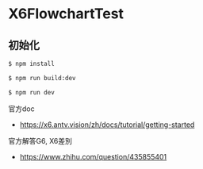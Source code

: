 # X6FlowchartTest

## 初始化

```bash
$ npm install

$ npm run build:dev

$ npm run dev
```

官方doc
- https://x6.antv.vision/zh/docs/tutorial/getting-started

官方解答G6, X6差別
- https://www.zhihu.com/question/435855401

